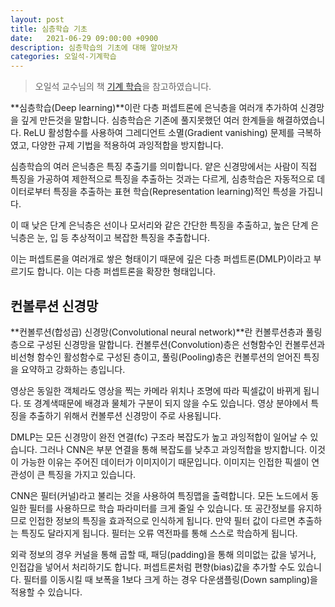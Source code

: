 ```yaml
---
layout: post
title: 심층학습 기초
date:   2021-06-29 09:00:00 +0900
description: 심층학습의 기초에 대해 알아보자
categories: 오일석-기계학습
---
```


> 오일석 교수님의 책 [기계 학습](http://www.yes24.com/Product/Goods/57537091)을 참고하였습니다.

**심층학습(Deep learning)**이란 다층 퍼셉트론에 은닉층을 여러개 추가하여 신경망을 깊게 만든것을 말합니다. 심층학습은 기존에 풀지못했던 여러 한계들을 해결하였습니다. ReLU 활성함수를 사용하여 그레디언트 소멸(Gradient vanishing) 문제를 극복하였고, 다양한 규제 기법을 적용하여 과잉적합을 방지합니다.

심층학습의 여러 은닉층은 특징 추출기를 의미합니다. 얕은 신경망에서는 사람이 직접 특징을 가공하여 제한적으로 특징을 추출하는 것과는 다르게, 심층학습은 자동적으로 데이터로부터 특징을 추출하는 표현 학습(Representation learning)적인 특성을 가집니다.

이 때 낮은 단계 은닉층은 선이나 모서리와 같은 간단한 특징을 추출하고, 높은 단계 은닉층은 눈, 입 등 추상적이고 복잡한 특징을 추출합니다.

이는 퍼셉트론을 여러개로 쌓은 형태이기 때문에 깊은 다층 퍼셉트론(DMLP)이라고 부르기도 합니다. 이는 다층 퍼셉트론을 확장한 형태입니다.

## 컨볼루션 신경망

**컨볼루션(합성곱) 신경망(Convolutional neural network)**란 컨볼루션층과 풀링층으로 구성된 신경망을 말합니다. 컨볼루션(Convolution)층은 선형함수인 컨볼루션과 비선형 함수인 활성함수로 구성된 층이고, 풀링(Pooling)층은 컨볼루션의 얻어진 특징을 요약하고 강화하는 층입니다.

영상은 동일한 객체라도 영상을 찍는 카메라 위치나 조명에 따라 픽셀값이 바뀌게 됩니다. 또 경계색때문에 배경과 물체가 구분이 되지 않을 수도 있습니다. 영상 분야에서 특징을 추출하기 위해서 컨볼루션 신경망이 주로 사용됩니다.

DMLP는 모든 신경망이 완전 연결(fc) 구조라 복잡도가 높고 과잉적합이 일어날 수 있습니다. 그러나 CNN은 부분 연결을 통해 복잡도를 낮추고 과잉적합을 방지합니다. 이것이 가능한 이유는 주어진 데이터가 이미지이기 때문입니다. 이미지는 인접한 픽셀이 연관성이 큰 특징을 가지고 있습니다.

CNN은 필터(커널)라고 불리는 것을 사용하여 특징맵을 출력합니다. 모든 노드에서 동일한 필터를 사용하므로 학습 파라미터를 크게 줄일 수 있습니다. 또 공간정보를 유지하므로 인접한 정보의 특징을 효과적으로 인식하게 됩니다. 만약 필터 값이 다르면 추출하는 특징도 달라지게 됩니다. 필터는 오류 역전파를 통해 스스로 학습하게 됩니다.

외곽 정보의 경우 커널을 통해 곱할 때, 패딩(padding)을 통해 의미없는 값을 넣거나, 인접갑을 넣어서 처리하기도 합니다. 퍼셉트론처럼 편향(bias)값을 추가할 수도 있습니다. 필터를 이동시킬 때 보폭을 1보다 크게 하는 경우 다운샘플링(Down sampling)을 적용할 수 있습니다.
